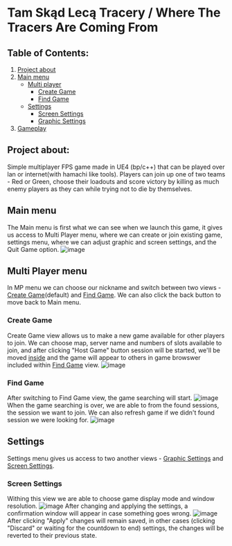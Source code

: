 # Tam Skąd Lecą Tracery / Where The Tracers Are Coming From  
## Table of Contents:
1. [Project about](#project-about)
2. [Main menu](#main-menu)
   - [Multi player](#multi-player-menu)
     - [Create Game](#create-game)
     - [Find Game](#find-game)
   - [Settings](#settings)
     - [Screen Settings](#screen-settings)
     - [Graphic Settings](#graphic-settings)
3. [Gameplay](#gameplay)
## Project about:

Simple multiplayer FPS game made in UE4 (bp/c++) that can be played over lan or internet(with hamachi like tools).
Players can join up one of two teams - Red or Green, choose their loadouts and score victory by killing as much enemy players as they can while trying not to die by themselves.
  
## Main menu

The Main menu is first what we can see when we launch this game, it gives us access to Multi Player menu, where we can create or join existing game, settings menu, where we can adjust graphic and screen settings, and the Quit Game option.
![image](https://user-images.githubusercontent.com/56792313/129456380-2f68c849-48f5-4942-81bc-c3aa3060d8fb.png)

## Multi Player menu
In MP menu we can choose our nickname and switch between two views - [Create Game](#create-game)(default) and [Find Game](#find-game). We can also click the back button to move back to Main menu.

### Create Game
Create Game view allows us to make a new game available for other players to join. We can choose map, server name and numbers of slots available to join, and after clicking "Host Game" button session will be started, we'll be moved [inside](#gameplay) and the game will appear to others in game browswer included within [Find Game](#find-game) view.
![image](https://user-images.githubusercontent.com/56792313/129457288-f97b5389-001e-4a2c-9758-722197ae892c.png)

### Find Game
After switching to Find Game view, the game searching will start.
![image](https://user-images.githubusercontent.com/56792313/129470724-7fab731d-686b-4454-900d-20bb5ea2d320.png)
When the game searching is over, we are able to from the found sessions, the session we want to join. We can also refresh game if we didn't found session we were looking for.
![image](https://user-images.githubusercontent.com/56792313/129470759-adf3d94b-e3fa-44d3-bf7c-2284312d5bb4.png)

## Settings
Settings menu gives us access to two another views - [Graphic Settings](#graphic-settings) and [Screen Settings](#screen-settings).

### Screen Settings
Withing this view we are able to choose game display mode and window resolution.
![image](https://user-images.githubusercontent.com/56792313/129472857-6e8c6405-6093-43f6-b182-cbcf4a2a3e26.png)
After changing and applying the settings, a confirmation window will appear in case something goes wrong.
![image](https://user-images.githubusercontent.com/56792313/129472966-83b044d0-0cff-4b62-bf38-19add52cb7f9.png)
After clicking "Apply" changes will remain saved, in other cases (clicking "Discard" or waiting for the countdown to end) settings, 
the changes will be reverted to their previous state.


